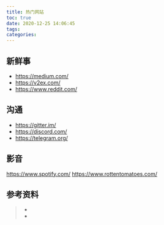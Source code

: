 ```yaml
---
title: 热门网站
toc: true
date: 2020-12-25 14:06:45
tags:
categories:
---
```


## 新鲜事
- https://medium.com/
- https://v2ex.com/
- https://www.reddit.com/


## 沟通
- https://gitter.im/
- https://discord.com/
- https://telegram.org/

## 影音
https://www.spotify.com/
https://www.rottentomatoes.com/

## 参考资料
> - []()
> - []()
